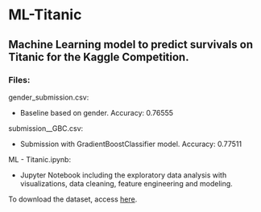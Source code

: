 # ML-Titanic

## Machine Learning model to predict survivals on Titanic for the Kaggle Competition.  

### Files:

gender_submission.csv: 
  - Baseline based on gender. Accuracy: 0.76555

submission__GBC.csv:       
  - Submission with GradientBoostClassifier model. Accuracy: 0.77511

ML - Titanic.ipynb: 
  - Jupyter Notebook including the exploratory data analysis with visualizations, data cleaning, feature engineering and modeling.



To download the dataset, access [here](https://www.kaggle.com/c/titanic/data).
